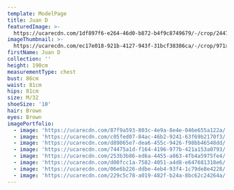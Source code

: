```yaml
---
template: ModelPage
title: Juan D
featuredImage: >-
  https://ucarecdn.com/1df897f6-e264-46d0-b872-b4f9c8749679/-/crop/2447x1458/0,121/-/preview/
imageThumbnail: >-
  https://ucarecdn.com/ec17e018-921b-4127-943f-31bcf38386ca/-/crop/971x1378/478,406/-/preview/
firstName: Juan D
collection: ''
height: 190cm
measurementType: chest
bust: 86cm
waist: 81cm
hips: 81cm
size: M/32
shoeSize: '10'
hair: Brown
eyes: Brown
imagePortfolio:
  - image: 'https://ucarecdn.com/87f9a593-803c-4e9a-8e4e-046e655a122a/'
  - image: 'https://ucarecdn.com/c05fed07-84ac-46b2-9241-63f69b2170f3/'
  - image: 'https://ucarecdn.com/d89065e7-dea6-455c-9426-f98bb46548dd/'
  - image: 'https://ucarecdn.com/74475a1d-f164-4196-977b-421a153a0793/'
  - image: 'https://ucarecdn.com/253b3b86-ed6a-4455-a863-4fb4a5975fe4/'
  - image: 'https://ucarecdn.com/d00fcc1a-7582-4051-a4d8-e647681318e6/'
  - image: 'https://ucarecdn.com/06e6b226-ddbe-4eb4-93f4-1c79de8e4228/'
  - image: 'https://ucarecdn.com/229c5c78-a019-482f-b24a-8bc62c24264a/'
---
```


